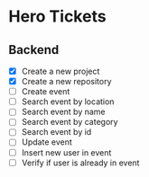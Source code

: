 # Hero Tickets

## Backend

- [x] Create a new project
- [x] Create a new repository
- [ ] Create event
- [ ] Search event by location
- [ ] Search event by name
- [ ] Search event by category
- [ ] Search event by id
- [ ] Update event
- [ ] Insert new user in event
- [ ] Verify if user is already in event